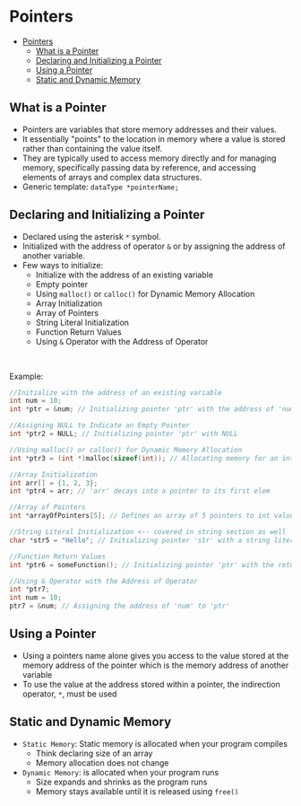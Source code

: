 # Pointers

- [Pointers](#pointers)
  - [What is a Pointer](#what-is-a-pointer)
  - [Declaring and Initializing a Pointer](#declaring-and-initializing-a-pointer)
  - [Using a Pointer](#using-a-pointer)
  - [Static and Dynamic Memory](#static-and-dynamic-memory)

## What is a Pointer
- Pointers are variables that store memory addresses and their values.
- It essentially "points" to the location in memory where a value is stored rather than containing the value itself. 
- They are typically used to access memory directly and for managing memory, specifically passing data by reference, and accessing elements of arrays and complex data structures.
- Generic template: `dataType *pointerName;`

## Declaring and Initializing a Pointer
- Declared using the asterisk `*` symbol.
- Initialized with the address of operator `&` or by assigning the address of another variable.
- Few ways to initialize:
  - Initialize with the address of an existing variable
  - Empty pointer
  - Using `malloc()` or `calloc()` for Dynamic Memory Allocation
  - Array Initialization 
  - Array of Pointers
  - String Literal Initialization
  - Function Return Values
  - Using `&` Operator with the Address of Operator
<br>

Example:
```C
//Initialize with the address of an existing variable
int num = 10;
int *ptr = &num; // Initializing pointer 'ptr' with the address of 'num'

//Assigning NULL to Indicate an Empty Pointer
int *ptr2 = NULL; // Initializing pointer 'ptr' with NULL

//Using malloc() or calloc() for Dynamic Memory Allocation
int *ptr3 = (int *)malloc(sizeof(int)); // Allocating memory for an integer

//Array Initialization
int arr[] = {1, 2, 3};
int *ptr4 = arr; // 'arr' decays into a pointer to its first elem

//Array of Pointers
int *arrayOfPointers[5]; // Defines an array of 5 pointers to int values

//String Literal Initialization <-- covered in string section as well
char *str5 = "Hello"; // Initializing pointer 'str' with a string literal

//Function Return Values
int *ptr6 = someFunction(); // Initializing pointer 'ptr' with the return value of 'someFunction()'

//Using & Operator with the Address of Operator
int *ptr7;
int num = 10;
ptr7 = &num; // Assigning the address of 'num' to 'ptr'
```

## Using a Pointer
- Using a pointers name alone gives you access to the value stored at the memory address of the pointer which is the memory address of another variable
- To use the value at the address stored within a pointer, the indirection operator, `*`, must be used

## Static and Dynamic Memory
- `Static Memory`: Static memory is allocated when your program compiles
  - Think declaring size of an array
  - Memory allocation does not change
- `Dynamic Memory`: is allocated when your program runs
  - Size expands and shrinks as the program runs
  - Memory stays available until it is released using `free()`

